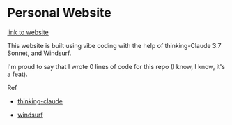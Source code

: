 # Personal Website

[link to website](https://tctsung.github.io/)

This website is built using vibe coding with the help of thinking-Claude 3.7 Sonnet, and Windsurf. 

I'm proud to say that I wrote 0 lines of code for this repo (I know, I know, it's a feat).

Ref
* [thinking-claude](https://www.thinkingclaude.com/)

* [windsurf](https://codeium.com/windsurf)